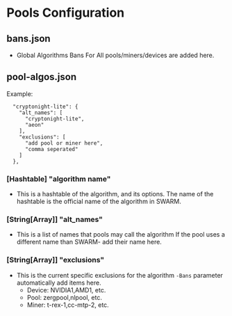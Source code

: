 # Pools Configuration

## bans.json
* Global Algorithms Bans For All pools/miners/devices are added here.

## pool-algos.json

Example:

```
  "cryptonight-lite": {
    "alt_names": [
      "cryptonight-lite",
      "aeon"
    ],
    "exclusions": [
      "add pool or miner here",
      "comma seperated"
    ]
  },
```

### [Hashtable] "algorithm name"
* This is a hashtable of the algorithm, and its options.
    The name of the hashtable is the official name of
    the algorithm in SWARM.

### [String[Array]] "alt_names"
* This is a list of names that pools may call the algorithm
  If the pool uses a different name than SWARM- add their
  name here.

### [String[Array]] "exclusions"
* This is the current specific exclusions for the algorithm
  ``-Bans`` parameter automatically add items here.
    * Device: NVIDIA1,AMD1, etc.
    * Pool: zergpool,nlpool, etc.
    * Miner: t-rex-1,cc-mtp-2, etc.
